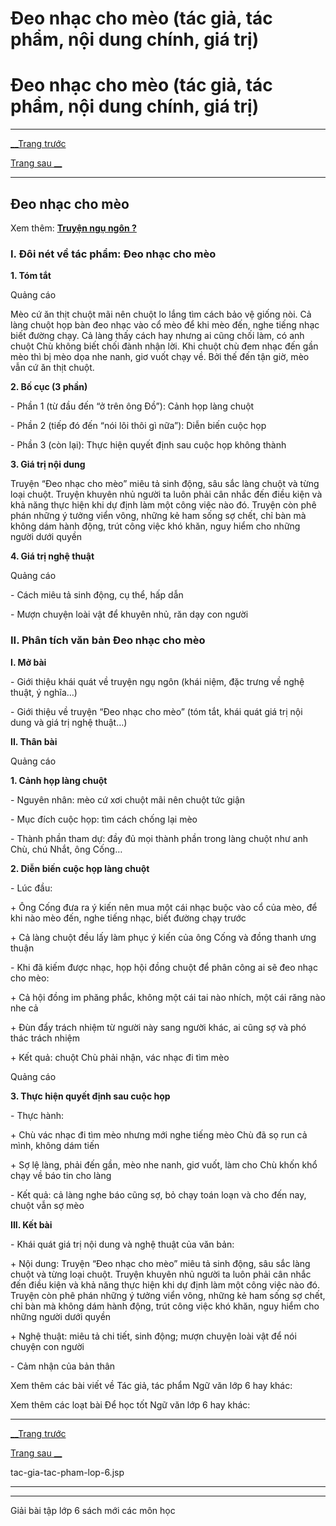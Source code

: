 # Đeo nhạc cho mèo (tác giả, tác phẩm, nội dung chính, giá trị)

# Đeo nhạc cho mèo (tác giả, tác phẩm, nội dung chính, giá trị)

* * *

[__Trang trước](https://vietjack.com/ngu-van-6/tac-gia-tac-pham-lop-6.jsp)

[Trang sau __](https://vietjack.com/ngu-van-6/tac-gia-tac-pham-lop-6.jsp)

* * *

## Đeo nhạc cho mèo

Xem thêm: [**Truyện ngụ ngôn ?**](https://vietjack.com/ngu-van-6/truyen-ngu-ngon.jsp)

### I. Đôi nét về tác phẩm: Đeo nhạc cho mèo 

**1\. Tóm tắt**

Quảng cáo

Mèo cứ ăn thịt chuột mãi nên chuột lo lắng tìm cách bảo vệ giống nòi. Cả làng chuột họp bàn đeo nhạc vào cổ mèo để khi mèo đến, nghe tiếng nhạc biết đường chạy. Cả làng thấy cách hay nhưng ai cũng chối làm, có anh chuột Chù không biết chối đành nhận lời. Khi chuột chù đem nhạc đến gần mèo thì bị mèo dọa nhe nanh, giơ vuốt chạy về. Bởi thế đến tận giờ, mèo vẫn cứ ăn thịt chuột.

**2\. Bố cục (3 phần)**

\- Phần 1 (từ đầu đến “ở trên ông Đồ”): Cảnh họp làng chuột

\- Phần 2 (tiếp đó đến “nói lôi thôi gì nữa”): Diễn biến cuộc họp

\- Phần 3 (còn lại): Thực hiện quyết định sau cuộc họp không thành

**3\. Giá trị nội dung**

Truyện “Đeo nhạc cho mèo” miêu tả sinh động, sâu sắc làng chuột và từng loại chuột. Truyện khuyên nhủ người ta luôn phải cân nhắc đến điều kiện và khả năng thực hiện khi dự định làm một công việc nào đó. Truyện còn phê phán những ý tưởng viển vông, những kẻ ham sống sợ chết, chỉ bàn mà không dám hành động, trút công việc khó khăn, nguy hiểm cho những người dưới quyền

**4\. Giá trị nghệ thuật**

Quảng cáo

\- Cách miêu tả sinh động, cụ thể, hấp dẫn

\- Mượn chuyện loài vật để khuyên nhủ, răn dạy con người

### II. Phân tích văn bản Đeo nhạc cho mèo

**I. Mở bài**

\- Giới thiệu khái quát về truyện ngụ ngôn (khái niệm, đặc trưng về nghệ thuật, ý nghĩa…)

\- Giới thiệu về truyện “Đeo nhạc cho mèo” (tóm tắt, khái quát giá trị nội dung và giá trị nghệ thuật…)

**II. Thân bài**

Quảng cáo

**1\. Cảnh họp làng chuột**

\- Nguyên nhân: mèo cứ xơi chuột mãi nên chuột tức giận

\- Mục đích cuộc họp: tìm cách chống lại mèo

\- Thành phần tham dự: đầy đủ mọi thành phần trong làng chuột như anh Chù, chú Nhắt, ông Cống…

**2\. Diễn biến cuộc họp làng chuột**

\- Lúc đầu:

\+ Ông Cống đưa ra ý kiến nên mua một cái nhạc buộc vào cổ của mèo, để khi nào mèo đến, nghe tiếng nhạc, biết đường chạy trước

\+ Cả làng chuột đều lấy làm phục ý kiến của ông Cống và đồng thanh ưng thuận

\- Khi đã kiếm được nhạc, họp hội đồng chuột để phân công ai sẽ đeo nhạc cho mèo:

\+ Cả hội đồng im phăng phắc, không một cái tai nào nhích, một cái răng nào nhe cả

\+ Đùn đẩy trách nhiệm từ người này sang người khác, ai cũng sợ và phó thác trách nhiệm

\+ Kết quả: chuột Chù phải nhận, vác nhạc đi tìm mèo

Quảng cáo

**3\. Thực hiện quyết định sau cuộc họp**

\- Thực hành:

\+ Chù vác nhạc đi tìm mèo nhưng mới nghe tiếng mèo Chù đã sọ run cả mình, không dám tiến

\+ Sợ lệ làng, phải đến gần, mèo nhe nanh, giơ vuốt, làm cho Chù khốn khổ chạy về báo tin cho làng

\- Kết quả: cả làng nghe báo cũng sợ, bỏ chạy toán loạn và cho đến nay, chuột vẫn sợ mèo

**III. Kết bài**

\- Khái quát giá trị nội dung và nghệ thuật của văn bản:

\+ Nội dung: Truyện “Đeo nhạc cho mèo” miêu tả sinh động, sâu sắc làng chuột và từng loại chuột. Truyện khuyên nhủ người ta luôn phải cân nhắc đến điều kiện và khả năng thực hiện khi dự định làm một công việc nào đó. Truyện còn phê phán những ý tưởng viển vông, những kẻ ham sống sợ chết, chỉ bàn mà không dám hành động, trút công việc khó khăn, nguy hiểm cho những người dưới quyền

\+ Nghệ thuật: miêu tả chi tiết, sinh động; mượn chuyện loài vật để nói chuyện con người

\- Cảm nhận của bản thân

Xem thêm các bài viết về Tác giả, tác phẩm Ngữ văn lớp 6 hay khác:

Xem thêm các loạt bài Để học tốt Ngữ văn lớp 6 hay khác:

* * *

[__Trang trước](https://vietjack.com/ngu-van-6/tac-gia-tac-pham-lop-6.jsp)

[Trang sau __](https://vietjack.com/ngu-van-6/tac-gia-tac-pham-lop-6.jsp)

tac-gia-tac-pham-lop-6.jsp

* * *

* * *

Giải bài tập lớp 6 sách mới các môn học
